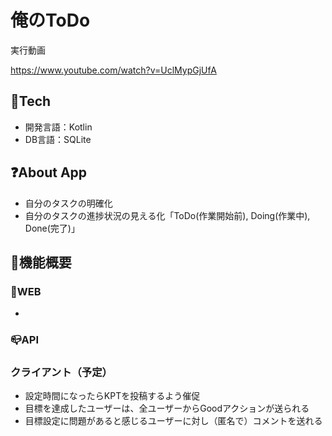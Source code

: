 # 俺のToDo
実行動画

https://www.youtube.com/watch?v=UclMypGjUfA

## 🗻Tech
- 開発言語：Kotlin
- DB言語：SQLite

## ❓About App

- 自分のタスクの明確化
- 自分のタスクの進捗状況の見える化「ToDo(作業開始前), Doing(作業中), Done(完了)」


## 🔧機能概要

### 📱WEB
- 

### 📪API


### クライアント（予定）
- 設定時間になったらKPTを投稿するよう催促
- 目標を達成したユーザーは、全ユーザーからGoodアクションが送られる
- 目標設定に問題があると感じるユーザーに対し（匿名で）コメントを送れる

